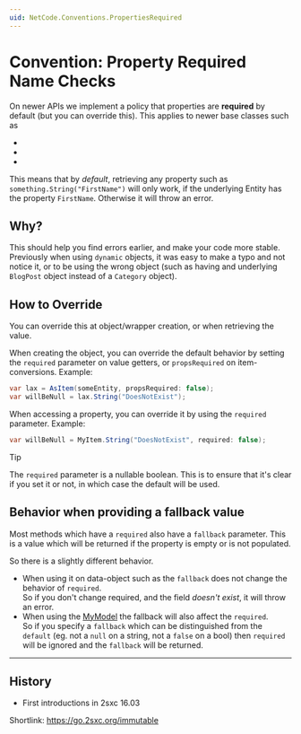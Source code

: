 ```yaml
---
uid: NetCode.Conventions.PropertiesRequired
---
```


# Convention: Property Required Name Checks

On newer APIs we implement a policy that properties are **required** by default (but you can override this).
This applies to newer base classes such as

* [](xref:Custom.Hybrid.RazorTyped)
* [](xref:Custom.Hybrid.ApiTyped)
* [](xref:Custom.Hybrid.CodeTyped)

This means that by _default_, retrieving any property such as `something.String("FirstName")`
will only work, if the underlying Entity has the property `FirstName`.
Otherwise it will throw an error.


## Why?

This should help you find errors earlier, and make your code more stable.
Previously when using `dynamic` objects, it was easy to make a typo and not notice it,
or to be using the wrong object (such as having and underlying `BlogPost` object instead of a `Category` object).


## How to Override

You can override this at object/wrapper creation, or when retrieving the value.

When creating the object, you can override the default behavior by setting
the `required` parameter on value getters, or `propsRequired` on item-conversions.
Example:

```c#
var lax = AsItem(someEntity, propsRequired: false);
var willBeNull = lax.String("DoesNotExist");
```

When accessing a property, you can override it by using the `required` parameter.
Example:

```c#
var willBeNull = MyItem.String("DoesNotExist", required: false);
```

> [!TIP]
> The `required` parameter is a nullable boolean.
> This is to ensure that it's clear if you set it or not, in which case the default will be used.


## Behavior when providing a fallback value

Most methods which have a `required` also have a `fallback` parameter.
This is a value which will be returned if the property is empty or is not populated.

So there is a slightly different behavior.

* When using it on data-object such as [](xref:ToSic.Sxc.Data.ITypedItem) the `fallback` does not change the behavior of `required`.  
  So if you don't change required, and the field _doesn't exist_, it will throw an error.
* When using the [MyModel](xref:ToSic.Sxc.Code.ITypedModel) the fallback will also affect the `required`.  
  So if you specify a `fallback` which can be distinguished from the `default` (eg. not a `null` on a string, not a `false` on a bool) then 
  `required` will be ignored and the `fallback` will be returned.


---

## History

* First introductions in 2sxc 16.03

Shortlink: <https://go.2sxc.org/immutable>
